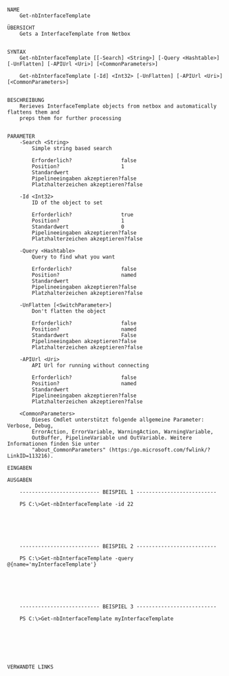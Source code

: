 ﻿```

NAME
    Get-nbInterfaceTemplate
    
ÜBERSICHT
    Gets a InterfaceTemplate from Netbox
    
    
SYNTAX
    Get-nbInterfaceTemplate [[-Search] <String>] [-Query <Hashtable>] [-UnFlatten] [-APIUrl <Uri>] [<CommonParameters>]
    
    Get-nbInterfaceTemplate [-Id] <Int32> [-UnFlatten] [-APIUrl <Uri>] [<CommonParameters>]
    
    
BESCHREIBUNG
    Rerieves InterfaceTemplate objects from netbox and automatically flattens them and
    preps them for further processing
    

PARAMETER
    -Search <String>
        Simple string based search
        
        Erforderlich?                false
        Position?                    1
        Standardwert                 
        Pipelineeingaben akzeptieren?false
        Platzhalterzeichen akzeptieren?false
        
    -Id <Int32>
        ID of the object to set
        
        Erforderlich?                true
        Position?                    1
        Standardwert                 0
        Pipelineeingaben akzeptieren?false
        Platzhalterzeichen akzeptieren?false
        
    -Query <Hashtable>
        Query to find what you want
        
        Erforderlich?                false
        Position?                    named
        Standardwert                 
        Pipelineeingaben akzeptieren?false
        Platzhalterzeichen akzeptieren?false
        
    -UnFlatten [<SwitchParameter>]
        Don't flatten the object
        
        Erforderlich?                false
        Position?                    named
        Standardwert                 False
        Pipelineeingaben akzeptieren?false
        Platzhalterzeichen akzeptieren?false
        
    -APIUrl <Uri>
        API Url for running without connecting
        
        Erforderlich?                false
        Position?                    named
        Standardwert                 
        Pipelineeingaben akzeptieren?false
        Platzhalterzeichen akzeptieren?false
        
    <CommonParameters>
        Dieses Cmdlet unterstützt folgende allgemeine Parameter: Verbose, Debug,
        ErrorAction, ErrorVariable, WarningAction, WarningVariable,
        OutBuffer, PipelineVariable und OutVariable. Weitere Informationen finden Sie unter 
        "about_CommonParameters" (https:/go.microsoft.com/fwlink/?LinkID=113216). 
    
EINGABEN
    
AUSGABEN
    
    -------------------------- BEISPIEL 1 --------------------------
    
    PS C:\>Get-nbInterfaceTemplate -id 22
    
    
    
    
    
    
    -------------------------- BEISPIEL 2 --------------------------
    
    PS C:\>Get-nbInterfaceTemplate -query @{name='myInterfaceTemplate'}
    
    
    
    
    
    
    -------------------------- BEISPIEL 3 --------------------------
    
    PS C:\>Get-nbInterfaceTemplate myInterfaceTemplate
    
    
    
    
    
    
    
VERWANDTE LINKS



```

